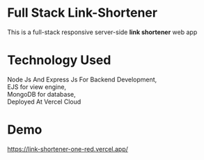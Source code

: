 # Full Stack Link-Shortener
This is a full-stack responsive server-side **link shortener** web app 

# Technology Used
Node Js And Express Js For Backend Development,<br />
EJS for view engine,<br />
MongoDB for database,<br />
Deployed At Vercel Cloud

# Demo
https://link-shortener-one-red.vercel.app/

